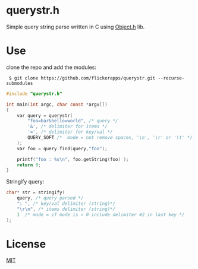 querystr.h
====
Simple query string parse written in C using [Object.h](https://github.com/flickerapps/Objecth) lib.


Use
====

clone the repo and add the modules:
```
 $ git clone https://github.com/flickerapps/querystr.git --recurse-submodules
```


```c
#include "querystr.h"

int main(int argc, char const *argv[])
{
    var query = querystr(
        "foo=bar&hello=world", /* query */
        '&', /* delimiter for items */
        '=', /* delimiter for key/val */
        QUERY_SOFT /*  mode = not remove spaces, '\n', '\r' or '\t' */
    );
    var foo = query.find(query,"foo");

    printf("foo : %s\n", foo.getString(foo) );
    return 0;
}
```

Stringify query:
```c
char* str = stringify(
    query, /* query parsed */
    ": ", /* key/val delimiter (string)*/
    "\r\n", /* items delimiter (string)*/
    1  /* mode = if mode is > 0 include delimiter #2 in last key */
);
```
License
====
[MIT](LICENSE)
